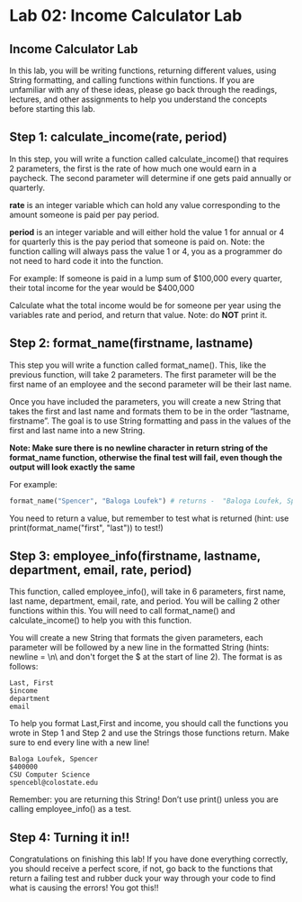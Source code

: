 # Lab 02: Income Calculator Lab

## Income Calculator Lab
In this lab, you will be writing functions, returning different values, using String formatting, and calling functions within functions. If you are unfamiliar with any of these ideas, please go back through the readings, lectures, and other assignments to help you understand the concepts before starting this lab.

## Step 1: calculate_income(rate, period)
In this step, you will write a function called calculate_income() that requires 2 parameters, the first is the rate of how much one would earn in a paycheck. The second parameter will determine if one gets paid annually or quarterly.

**rate** is an integer variable which can hold any value corresponding to the amount someone is paid per pay period.

**period** is an integer variable and will either hold the value 1 for annual or 4 for quarterly this is the pay period that someone is paid on. 
Note: the function calling will always pass the value 1 or 4, you as a programmer do not need to hard code it into the function.

For example:
If someone is paid in a lump sum of $100,000 every quarter, their total income for the year would be $400,000

Calculate what the total income would be for someone per year using the variables rate and period, and return that value. Note: do **NOT** print it.

## Step 2: format_name(firstname, lastname)

This step you will write a function called format_name(). This, like the previous function, will take 2 parameters. The first parameter will be the first name of an employee and the second parameter will be their last name.

Once you have included the parameters, you will create a new String that takes the first and last name and formats them to be in the order “lastname, firstname”. The goal is to use String formatting and pass in the values of the first and last name into a new String.

**Note: Make sure there is no newline character in return string of the format_name function, otherwise the final test will fail, even though the output will look exactly the same**

For example:

```python
format_name("Spencer", "Baloga Loufek") # returns -  "Baloga Loufek, Spencer"
```

You need to return a value, but remember to test what is returned (hint: use print(format_name("first", "last")) to test!)

## Step 3: employee_info(firstname, lastname, department, email, rate, period)
This function, called employee_info(), will take in 6 parameters, first name, last name, department, email, rate, and period. You will be calling 2 other functions within this. You will need to call format_name() and calculate_income() to help you with this function.

You will create a new String that formats the given parameters, each parameter will be followed by a new line in the formatted String (hints: newline = \n\ and don't forget the $ at the start of line 2). The format is as follows:
```
Last, First
$income
department
email
```
To help you format Last,First and income, you should call the functions you wrote in Step 1 and Step 2 and use the Strings those functions return. Make sure to end every line with a new line!
```
Baloga Loufek, Spencer
$400000
CSU Computer Science
spencebl@colostate.edu
```
Remember: you are returning this String! Don’t use print() unless you are calling employee_info() as a test.

## Step 4: Turning it in!!
Congratulations on finishing this lab! If you have done everything correctly, you should receive a perfect score, if not, go back to the functions that return a failing test and rubber duck your way through your code to find what is causing the errors! You got this!!
